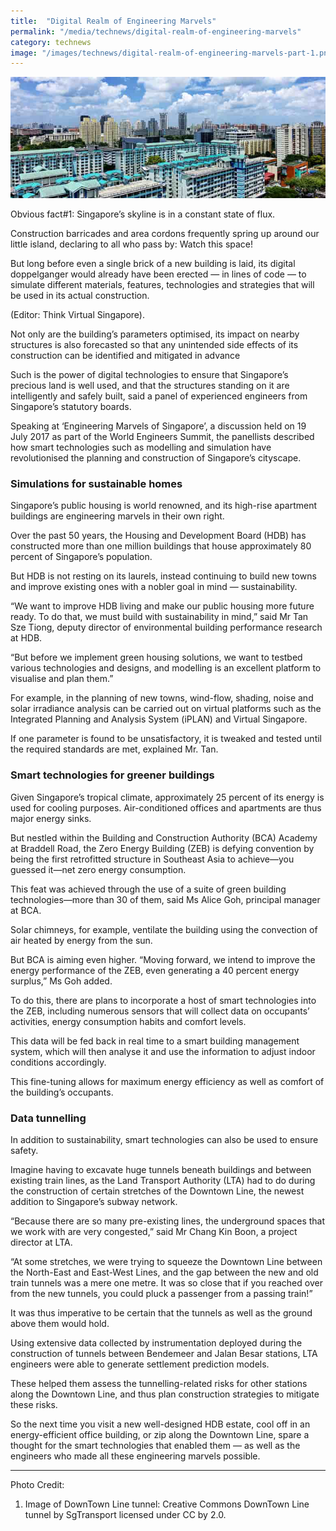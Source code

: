 ```yaml
---
title:  "Digital Realm of Engineering Marvels"
permalink: "/media/technews/digital-realm-of-engineering-marvels"
category: technews
image: "/images/technews/digital-realm-of-engineering-marvels-part-1.png"
---
```


![Digital Realm of Engineering Marvels](/images/technews/digital-realm-of-engineering-marvels-part-1.png)

Obvious fact#1: Singapore’s skyline is in a constant state of flux.

Construction barricades and area cordons frequently spring up around our little island, declaring to all who pass by: Watch this space!

But long before even a single brick of a new building is laid, its digital doppelganger would already have been erected — in lines of code — to simulate different materials, features, technologies and strategies that will be used in its actual construction.

(Editor: Think Virtual Singapore).

Not only are the building’s parameters optimised, its impact on nearby structures is also forecasted so that any unintended side effects of its construction can be identified and mitigated in advance

Such is the power of digital technologies to ensure that Singapore’s precious land is well used, and that the structures standing on it are intelligently and safely built, said a panel of experienced engineers from Singapore’s statutory boards.

Speaking at ‘Engineering Marvels of Singapore’, a discussion held on 19 July 2017 as part of the World Engineers Summit, the panellists described how smart technologies such as modelling and simulation have revolutionised the planning and construction of Singapore’s cityscape.

### **Simulations for sustainable homes**
Singapore’s public housing is world renowned, and its high-rise apartment buildings are engineering marvels in their own right.

Over the past 50 years, the Housing and Development Board (HDB) has constructed more than one million buildings that house approximately 80 percent of Singapore’s population.

But HDB is not resting on its laurels, instead continuing to build new towns and improve existing ones with a nobler goal in mind — sustainability.

“We want to improve HDB living and make our public housing more future ready. To do that, we must build with sustainability in mind,” said Mr Tan Sze Tiong, deputy director of environmental building performance research at HDB.

“But before we implement green housing solutions, we want to testbed various technologies and designs, and modelling is an excellent platform to visualise and plan them.”

For example, in the planning of new towns, wind-flow, shading, noise and solar irradiance analysis can be carried out on virtual platforms such as the Integrated Planning and Analysis System (iPLAN) and Virtual Singapore.

If one parameter is found to be unsatisfactory, it is tweaked and tested until the required standards are met, explained Mr. Tan.

### **Smart technologies for greener buildings**
Given Singapore’s tropical climate, approximately 25 percent of its energy is used for cooling purposes. Air-conditioned offices and apartments are thus major energy sinks.

But nestled within the Building and Construction Authority (BCA) Academy at Braddell Road, the Zero Energy Building (ZEB) is defying convention by being the first retrofitted structure in Southeast Asia to achieve—you guessed it—net zero energy consumption.

This feat was achieved through the use of a suite of green building technologies—more than 30 of them, said Ms Alice Goh, principal manager at BCA.

Solar chimneys, for example, ventilate the building using the convection of air heated by energy from the sun.

But BCA is aiming even higher. “Moving forward, we intend to improve the energy performance of the ZEB, even generating a 40 percent energy surplus,” Ms Goh added.

To do this, there are plans to incorporate a host of smart technologies into the ZEB, including numerous sensors that will collect data on occupants’ activities, energy consumption habits and comfort levels.

This data will be fed back in real time to a smart building management system, which will then analyse it and use the information to adjust indoor conditions accordingly.

This fine-tuning allows for maximum energy efficiency as well as comfort of the building’s occupants.

### **Data tunnelling**
In addition to sustainability, smart technologies can also be used to ensure safety.

Imagine having to excavate huge tunnels beneath buildings and between existing train lines, as the Land Transport Authority (LTA) had to do during the construction of certain stretches of the Downtown Line, the newest addition to Singapore’s subway network.

“Because there are so many pre-existing lines, the underground spaces that we work with are very congested,” said Mr Chang Kin Boon, a project director at LTA.

“At some stretches, we were trying to squeeze the Downtown Line between the North-East and East-West Lines, and the gap between the new and old train tunnels was a mere one metre. It was so close that if you reached over from the new tunnels, you could pluck a passenger from a passing train!”

It was thus imperative to be certain that the tunnels as well as the ground above them would hold.

Using extensive data collected by instrumentation deployed during the construction of tunnels between Bendemeer and Jalan Besar stations, LTA engineers were able to generate settlement prediction models.

These helped them assess the tunnelling-related risks for other stations along the Downtown Line, and thus plan construction strategies to mitigate these risks.

So the next time you visit a new well-designed HDB estate, cool off in an energy-efficient office building, or zip along the Downtown Line, spare a thought for the smart technologies that enabled them — as well as the engineers who made all these engineering marvels possible. 

---

Photo Credit:
1. Image of DownTown Line tunnel: Creative Commons DownTown Line tunnel by SgTransport licensed under CC by 2.0.



